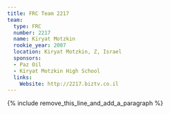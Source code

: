 ```yaml
---
title: FRC Team 2217
team:
  type: FRC
  number: 2217
  name: Kiryat Motzkin
  rookie_year: 2007
  location: Kiryat Motzkin, Z, Israel
  sponsors:
  - Paz Oil
  - Kiryat Motzkin High School
  links:
    Website: http://2217.biztv.co.il
---
```


{% include remove_this_line_and_add_a_paragraph %}